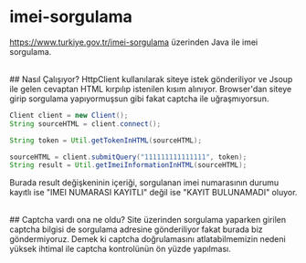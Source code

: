 # imei-sorgulama
https://www.turkiye.gov.tr/imei-sorgulama üzerinden Java ile imei sorgulama.

<br>
## Nasıl Çalışıyor?
HttpClient kullanılarak siteye istek gönderiliyor ve Jsoup ile gelen cevaptan HTML kırpılıp istenilen kısım alınıyor.
Browser'dan siteye girip sorgulama yapıyormuşsun gibi fakat captcha ile uğraşmıyorsun.

```java
Client client = new Client();
String sourceHTML = client.connect();

String token = Util.getTokenInHTML(sourceHTML);

sourceHTML = client.submitQuery("111111111111111", token);
String result = Util.getImeiInformationInHTML(sourceHTML);
```

Burada result değişkeninin içeriği, sorgulanan imei numarasının durumu kayıtlı ise "IMEI NUMARASI KAYITLI" değil ise "KAYIT BULUNAMADI" oluyor.

<br>
## Captcha vardı ona ne oldu?
Site üzerinden sorgulama yaparken girilen captcha bilgisi de sorgulama adresine gönderiliyor fakat burada biz göndermiyoruz. Demek ki captcha doğrulamasını atlatabilmemizin nedeni yüksek ihtimal ile captcha kontrolünün ön yüzde yapılması. 

